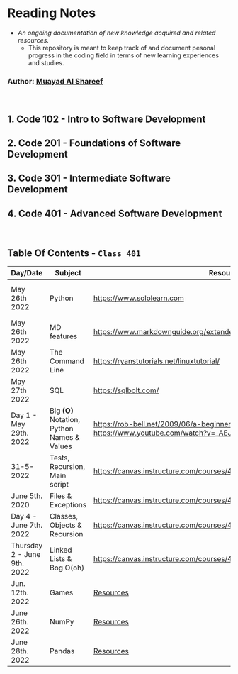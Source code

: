 # Reading Notes
 - *An ongoing documentation of new knowledge acquired and related resources.*
   - This repository is meant to keep track of and document pesonal progress in the coding field in terms of new learning experiences and studies.

### Author: [Muayad Al Shareef](https://github.com/muayedjj)

<br/>

## 1. Code 102 - Intro to Software Development
## 2. Code 201 - Foundations of Software Development
## 3. Code 301 - Intermediate Software Development
## 4. Code 401 - Advanced Software Development

<br/>

## Table Of Contents - **`Class 401`**

| Day/Date | Subject | Resources | Remarks |
| -------- | ------- | --------- | ------- |
| May 26th 2022 | Python | https://www.sololearn.com | Python Core - new - [more](./Pages/assets/cert-25901784-1073.png) |
| May 26th 2022 | MD features | https://www.markdownguide.org/extended-syntax/ | Revision |
| May 26th 2022 | The Command Line | https://ryanstutorials.net/linuxtutorial/ | [more](./Pages/CLI.md) |
| May 27th 2022 | SQL | https://sqlbolt.com/ | [more](./Pages/SQL.md) |
| Day 1 - May 29th. 2022| Big **(O)** Notation, Python Names & Values | https://rob-bell.net/2009/06/a-beginners-guide-to-big-o-notation/ <br/> https://www.youtube.com/watch?v=_AEJHKGk9ns | [more](./Pages/Day1.md)] |
| 31-5-2022 | Tests, Recursion, Main script | https://canvas.instructure.com/courses/4839248/discussion_topics/14886137 | [more](./Pages/Day%202/reading.md) |
| June 5th. 2020 | Files & Exceptions | https://canvas.instructure.com/courses/4839248/discussion_topics/14886136 | [more](./Pages/Day%203/D_3_Files_and_Exceptions) |
| Day 4 - June 7th. 2022 | Classes, Objects & Recursion | https://canvas.instructure.com/courses/4839248/discussion_topics/14886144 | [more](./Pages/day_4/calsses_and_objects.md) |
| Thursday 2 - June 9th. 2022 | Linked Lists & Bog O(oh) | https://canvas.instructure.com/courses/4839248/discussion_topics/14886172 | [more](./Pages/day_5/linked_lists.md) |
| Jun. 12th. 2022 | Games | [Resources](https://canvas.instructure.com/courses/4839248/discussion_topics/14886138) | [more](./Pages/day_6/ten_thousand_game_1.md) |
| June 26th. 2022 | NumPy | [Resources](https://canvas.instructure.com/courses/4839248/discussion_topics/14886143) | [more](./Pages/class_11/num_py.md) |
| June 28th. 2022 | Pandas | [Resources](https://canvas.instructure.com/courses/4839248/discussion_topics/14886151) | [more](./Pages/day_12/pandas_py_lib.md) |
